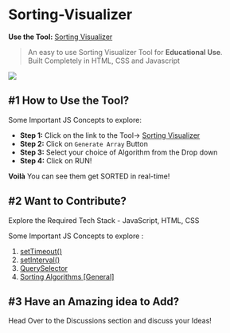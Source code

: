 # Sorting-Visualizer
**Use the Tool:** [Sorting Visualizer](https://techieshouvik.github.io/Sorting-Visualizer/)

> An easy to use Sorting Visualizer Tool for **Educational Use**. \
> Built Completely in HTML, CSS and Javascript

![](Postpic1.PNG)

## #1 How to Use the Tool?
Some Important JS Concepts to explore:
- **Step 1:** Click on the link to the Tool→ [Sorting Visualizer](https://techieshouvik.github.io/Sorting-Visualizer/)
- **Step 2:** Click on `Generate Array` Button
- **Step 3:** Select your choice of Algorithm from the Drop down
- **Step 4:** Click on RUN!

**Voilà** You can see them get SORTED in real-time!

## #2 Want to Contribute?
Explore the Required Tech Stack - JavaScript, HTML, CSS

Some Important JS Concepts to explore :
  1) [setTimeout()](https://www.w3schools.com/jsref/met_win_settimeout.asp)
  2) [setInterval()](https://www.w3schools.com/jsref/met_win_setinterval.asp)
  3) [QuerySelector](https://www.w3schools.com/jsref/met_document_queryselector.asp)
  4) [Sorting Algorithms [General]](https://www.google.com/search?q=sorting+algorithms)


## #3 Have an Amazing idea to Add?
Head Over to the Discussions section and discuss your Ideas!
